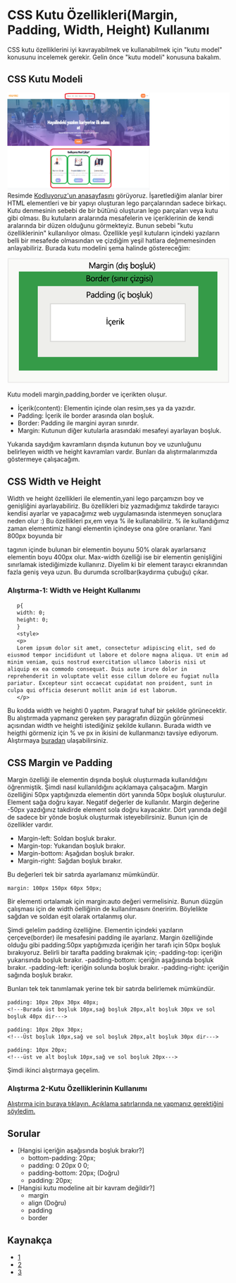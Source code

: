 # CSS Kutu Özellikleri(Margin, Padding, Width, Height) Kullanımı
CSS kutu özelliklerini iyi kavrayabilmek ve kullanabilmek için "kutu model" konusunu incelemek gerekir. Gelin önce "kutu modeli" konusuna bakalım.
## CSS Kutu Modeli 
![box](figures/box.png)
Resimde [Kodluyoruz'un anasayfasını](https://kodluyoruz.org) görüyoruz. İşaretlediğim alanlar birer HTML elementleri ve bir yapıyı oluşturan lego parçalarından sadece birkaçı. Kutu denmesinin sebebi de bir bütünü oluşturan lego parçaları veya kutu gibi olması. Bu kutuların aralarında mesafelerin ve içeriklerinin de kendi aralarında bir düzen olduğunu görmekteyiz. Bunun sebebi "kutu özelliklerinin" kullanılıyor olması. Özellikle yeşil kutuların içindeki yazıların belli bir mesafede olmasından ve çizdiğim yeşil hatlara değmemesinden anlayabiliriz. Burada kutu modelini şema halinde göstereceğim:

![boxmodel](figures/boxmodel_.png)

Kutu modeli margin,padding,border ve içerikten oluşur.
- İçerik(content): Elementin içinde olan resim,ses ya da yazıdır.
- Padding: İçerik ile border arasında olan boşluk.
- Border: Padding ile margini ayıran sınırdır. 
- Margin: Kutunun diğer kutularla arasındaki mesafeyi ayarlayan boşluk.

Yukarıda saydığım kavramların dışında kutunun boy ve uzunluğunu belirleyen width ve height kavramları vardır. Bunları da alıştırmalarımızda göstermeye çalışacağım.
## CSS Width ve Height
Width ve height özellikleri ile elementin,yani lego parçamızın boy ve genişliğini ayarlayabiliriz. Bu özellikleri biz yazmadığımız takdirde tarayıcı kendisi ayarlar ve yapacağımız web uygulamasında istenmeyen sonuçlara neden olur :)  Bu özellikleri px,em veya % ile kullanabiliriz. % ile kullandığımız zaman elementimiz hangi elementin içindeyse ona göre oranlanır. Yani 800px boyunda bir <div> tagının içinde bulunan bir elementin boyunu 50% olarak ayarlarsanız elementin boyu 400px olur. Max-width özelliği ise bir elementin genişliğini sınırlamak istediğimizde kullanırız. Diyelim ki bir element tarayıcı ekranından fazla geniş veya uzun. Bu durumda scrollbar(kaydırma çubuğu) çıkar. 

### Alıştırma-1: Width ve Height Kullanımı
```<style>
   p{
   width: 0;
   height: 0;
   }
   <style>
   <p>
   Lorem ipsum dolor sit amet, consectetur adipiscing elit, sed do eiusmod tempor incididunt ut labore et dolore magna aliqua. Ut enim ad minim veniam, quis nostrud exercitation ullamco laboris nisi ut aliquip ex ea commodo consequat. Duis aute irure dolor in reprehenderit in voluptate velit esse cillum dolore eu fugiat nulla pariatur. Excepteur sint occaecat cupidatat non proident, sunt in culpa qui officia deserunt mollit anim id est laborum.
   </p>
```
Bu kodda width ve heighti 0 yaptım. Paragraf tuhaf bir şekilde görünecektir. Bu alıştırmada yapmanız gereken şey paragrafın düzgün görünmesi açısından width ve heighti istediğiniz şekilde kullanın. Burada width ve heigthi görmeniz için % ve px in ikisini de kullanmanızı tavsiye ediyorum. Alıştırmaya [buradan](https://codepen.io/hyperborean17/pen/xxEXjYY) ulaşabilirsiniz. 


## CSS Margin ve Padding
Margin özelliği ile elementin dışında boşluk oluşturmada kullanıldığını öğrenmiştik. Şimdi nasıl kullanıldığını açıklamaya çalışacağım. Margin özelliğini 50px yaptığınızda elementin dört yanında 50px boşluk oluşturulur. Element sağa doğru kayar. Negatif değerler de kullanılır. Margin değerine -50px yazdığınız takdirde element sola doğru kayacaktır. Dört yanında değil de sadece bir yönde boşluk oluşturmak isteyebilirsiniz. Bunun için de özellikler vardır. 
- Margin-left: Soldan boşluk bırakır.
- Margin-top: Yukarıdan boşluk bırakır.
- Margin-bottom: Aşağıdan boşluk bırakır.
- Margin-right: Sağdan boşluk bırakır.

Bu değerleri tek bir satırda ayarlamanız mümkündür. 
```
margin: 100px 150px 60px 50px;
```
Bir elementi ortalamak için margin:auto değeri vermelisiniz. Bunun düzgün çalışması için de width öelliğinin de kullanılmasını öneririm. Böylelikte sağdan ve soldan eşit olarak ortalanmış olur.

Şimdi gelelim padding özelliğine. Elementin içindeki yazıların çerçeve(border) ile mesafesini padding ile ayarlarız. Margin özelliğinde olduğu gibi padding:50px yaptığımızda içeriğin her tarafı için 50px boşluk bırakıyoruz. Belirli bir tarafta padding bırakmak için;
-padding-top: içeriğin yukarısında boşluk bırakır.
-padding-bottom: içeriğin aşağısında boşluk bırakır.
-padding-left: içeriğin solunda boşluk bırakır.
-padding-right: içeriğin sağında boşluk bırakır.

Bunları tek tek tanımlamak yerine tek bir satırda belirlemek mümkündür. 

```
padding: 10px 20px 30px 40px;
<!---Burada üst boşluk 10px,sağ boşluk 20px,alt boşluk 30px ve sol boşluk 40px dir--->
```

```
padding: 10px 20px 30px;
<!---Üst boşluk 10px,sağ ve sol boşluk 20px,alt boşluk 30px dir--->
```
```
padding: 10px 20px;
<!---üst ve alt boşluk 10px,sağ ve sol boşluk 20px--->
```
Şimdi ikinci alıştırmaya geçelim.

### Alıştırma 2-Kutu Özelliklerinin Kullanımı

[Alıştırma için buraya tıklayın. Açıklama satırlarında ne yapmanız gerektiğini söyledim.](https://codepen.io/hyperborean17/pen/yLaKpJR)

## Sorular

* [Hangisi içeriğin aşağısında boşluk bırakır?]
  * bottom-padding: 20px;
  * padding: 0 20px 0 0;
  * padding-bottom: 20px; (Doğru)
  * padding: 20px;
* [Hangisi kutu modeline ait bir kavram değildir?]
  * margin
  * align (Doğru)
  * padding
  * border
  
## Kaynakça
- [1](https://css.sitesi.web.tr/css-kutu-modeli.html)
- [2](https://www.yazilimkodlama.com/web/css-kutu-modeli-margin-border-padding-content/)
- [3](http://uzmanimakademi.net/css/css-kutu-modeli)


